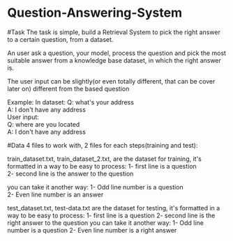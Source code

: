 # Question-Answering-System
#Task
The task is simple, build a Retrieval System to pick the right answer to a certain question, from a dataset.

An user ask a question, your model, process the question and pick the most suitable answer from a knowledge base dataset, in which the right answer is.

The user input can be slightly(or even totally different, that can be cover later on) different from the based question

Example:
In dataset:
Q: what's your address  
A: I don't have any address  
User input:  
Q: where are you located  
A: I don't have any address  

#Data
4 files to work with, 2 files for each steps(training and test):

train_dataset.txt, train_dataset_2.txt, are the dataset for training, it's formatted in a way to be easy to process:
1- first line is a question  
2- second line is the answer to the question  

you can take it another way:
1- Odd line number is a question  
2- Even line number is an answer  

test_dataset.txt, test-data.txt are the dataset for testing, it's formatted in a way to be easy to process:
1- first line is a question
2- second line is the right answer to the question
you can take it another way:
1- Odd line number is a question
2- Even line number is a right answer
